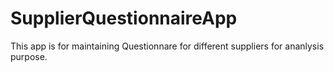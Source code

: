 SupplierQuestionnaireApp
========================
 This app is for maintaining Questionnare for different suppliers for ananlysis purpose.
